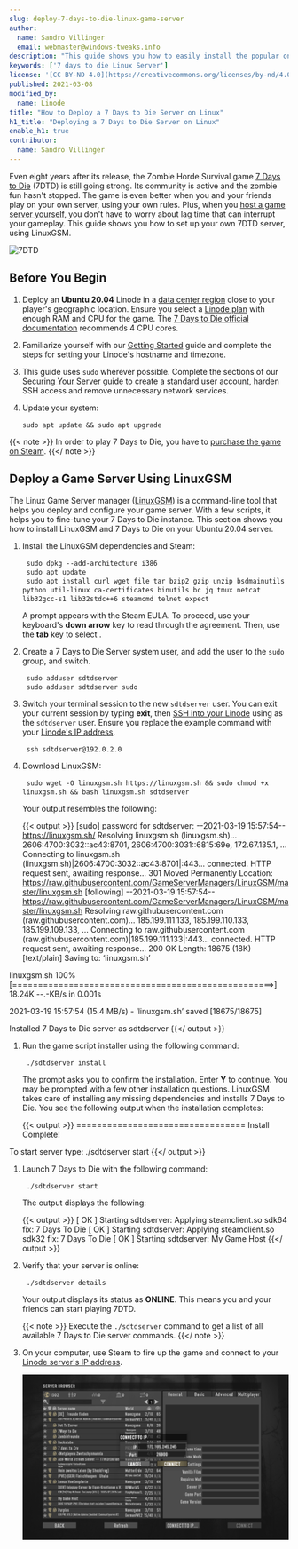 ```yaml
---
slug: deploy-7-days-to-die-linux-game-server
author:
  name: Sandro Villinger
  email: webmaster@windows-tweaks.info
description: "This guide shows you how to easily install the popular online game 7 Days to Die using LinuxGSM."
keywords: ['7 days to die Linux Server']
license: '[CC BY-ND 4.0](https://creativecommons.org/licenses/by-nd/4.0)'
published: 2021-03-08
modified_by:
  name: Linode
title: "How to Deploy a 7 Days to Die Server on Linux"
h1_title: "Deploying a 7 Days to Die Server on Linux"
enable_h1: true
contributor:
  name: Sandro Villinger
---
```


Even eight years after its release, the Zombie Horde Survival game [7 Days to Die](https://7daystodie.com/) (7DTD) is still going strong. Its community is active and the zombie fun hasn't stopped. The game is even better when you and your friends play on your own server, using your own rules. Plus, when you [host a game server yourself](/docs/guides/get-started-with-linux-game-server-hosting), you don't have to worry about lag time that can interrupt your gameplay. This guide shows you how to set up your own 7DTD server, using LinuxGSM.

![7DTD](Linux_game_7days.png)

## Before You Begin

1. Deploy an **Ubuntu 20.04** Linode in a [data center region](https://www.linode.com/global-infrastructure/) close to your player's geographic location. Ensure you select a [Linode plan](https://www.linode.com/docs/guides/how-to-choose-a-linode-plan/) with enough RAM and CPU for the game. The [7 Days to Die official documentation](https://store.steampowered.com/app/251570/7_Days_to_Die/) recommends 4 CPU cores.

1.  Familiarize yourself with our [Getting Started](/docs/getting-started/) guide and complete the steps for setting your Linode's hostname and timezone.

1.  This guide uses `sudo` wherever possible. Complete the sections of our [Securing Your Server](/docs/security/securing-your-server/) guide to create a standard user account, harden SSH access and remove unnecessary network services.

1.  Update your system:

        sudo apt update && sudo apt upgrade

{{< note >}}
In order to play 7 Days to Die, you have to [purchase the game on Steam](https://store.steampowered.com/app/251570/7_Days_to_Die/).
{{</ note >}}

## Deploy a Game Server Using LinuxGSM

The Linux Game Server manager ([LinuxGSM](https://linuxgsm.com/)) is a command-line tool that helps you deploy and configure your game server. With a few scripts, it helps you to fine-tune your 7 Days to Die instance. This section shows you how to install LinuxGSM and 7 Days to Die on your Ubuntu 20.04 server.

1. Install the LinuxGSM dependencies and Steam:

        sudo dpkg --add-architecture i386
        sudo apt update
        sudo apt install curl wget file tar bzip2 gzip unzip bsdmainutils python util-linux ca-certificates binutils bc jq tmux netcat lib32gcc-s1 lib32stdc++6 steamcmd telnet expect

    A prompt appears with the Steam EULA. To proceed, use your keyboard's **down arrow** key to read through the agreement. Then, use the **tab** key to select **<ok>**.

1. Create a 7 Days to Die Server system user, and add the user to the `sudo` group, and switch.

        sudo adduser sdtdserver
        sudo adduser sdtdserver sudo

1. Switch your terminal session to the new `sdtdserver` user. You can exit your current session by typing **exit**, then [SSH into your Linode](https://www.linode.com/docs/guides/getting-started/#log-in-using-ssh) using as the `sdtdserver` user. Ensure you replace the example command with your [Linode's IP address](/docs/guides/find-your-linodes-ip-address/).

        ssh sdtdserver@192.0.2.0

1. Download LinuxGSM:

        sudo wget -O linuxgsm.sh https://linuxgsm.sh && sudo chmod +x linuxgsm.sh && bash linuxgsm.sh sdtdserver

    Your output resembles the following:

    {{< output >}}
[sudo] password for sdtdserver:
--2021-03-19 15:57:54--  https://linuxgsm.sh/
Resolving linuxgsm.sh (linuxgsm.sh)... 2606:4700:3032::ac43:8701, 2606:4700:3031::6815:69e, 172.67.135.1, ...
Connecting to linuxgsm.sh (linuxgsm.sh)|2606:4700:3032::ac43:8701|:443... connected.
HTTP request sent, awaiting response... 301 Moved Permanently
Location: https://raw.githubusercontent.com/GameServerManagers/LinuxGSM/master/linuxgsm.sh [following]
--2021-03-19 15:57:54--  https://raw.githubusercontent.com/GameServerManagers/LinuxGSM/master/linuxgsm.sh
Resolving raw.githubusercontent.com (raw.githubusercontent.com)... 185.199.111.133, 185.199.110.133, 185.199.109.133, ...
Connecting to raw.githubusercontent.com (raw.githubusercontent.com)|185.199.111.133|:443... connected.
HTTP request sent, awaiting response... 200 OK
Length: 18675 (18K) [text/plain]
Saving to: ‘linuxgsm.sh’

linuxgsm.sh                    100%[===================================================>]  18.24K  --.-KB/s    in 0.001s

2021-03-19 15:57:54 (15.4 MB/s) - ‘linuxgsm.sh’ saved [18675/18675]

Installed 7 Days to Die server as sdtdserver
{{</ output >}}

1. Run the game script installer using the following command:

        ./sdtdserver install

    The prompt asks you to confirm the installation. Enter **Y** to continue. You may be prompted with a few other installation questions. LinuxGSM takes care of installing any missing dependencies and installs 7 Days to Die. You see the following output when the installation completes:

    {{< output >}}
=================================
Install Complete!

To start server type:
./sdtdserver start
{{</ output >}}

1. Launch 7 Days to Die with the following command:

        ./sdtdserver start

    The output displays the following:

    {{< output >}}
[  OK  ] Starting sdtdserver: Applying steamclient.so sdk64 fix: 7 Days To Die
[  OK  ] Starting sdtdserver: Applying steamclient.so sdk32 fix: 7 Days To Die
[  OK  ] Starting sdtdserver: My Game Host
{{</ output >}}

1. Verify that your server is online:

        ./sdtdserver details

    Your output displays its status as **ONLINE**. This means you and your friends can start playing 7DTD.

    {{< note >}}
Execute the `./sdtdserver` command to get a list of all available 7 Days to Die server commands.
    {{</ note >}}

1. On your computer, use Steam to fire up the game and connect to your [Linode server's IP address](/docs/guides/find-your-linodes-ip-address/).

    ![7dtd server status](Linux_game_server_7dtd_server.png)


